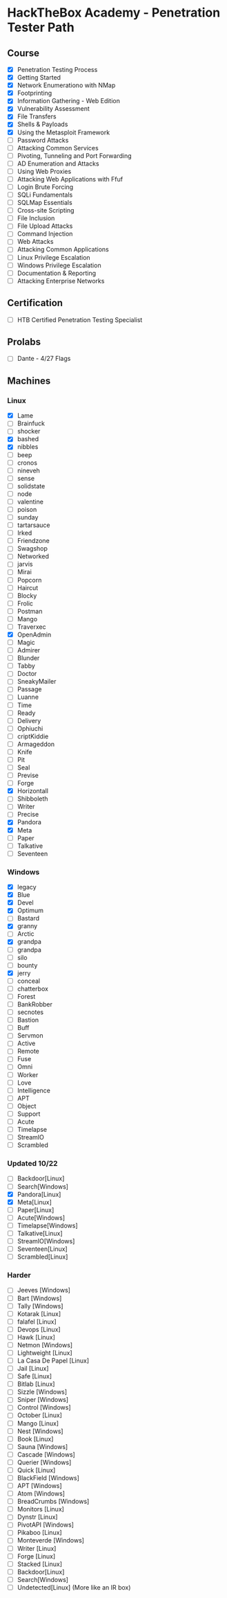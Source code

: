 # HackTheBox Academy - Penetration Tester Path
## Course
* [X] Penetration Testing Process
* [X] Getting Started
* [X] Network Enumerationo with NMap
* [X] Footprinting
* [X] Information Gathering - Web Edition
* [X] Vulnerability Assessment
* [X] File Transfers
* [X] Shells & Payloads
* [X] Using the Metasploit Framework
* [ ] Password Attacks
* [ ] Attacking Common Services
* [ ] Pivoting, Tunneling and Port Forwarding
* [ ] AD Enumeration and Attacks
* [ ] Using Web Proxies
* [ ] Attacking Web Applications with Ffuf
* [ ] Login Brute Forcing
* [ ] SQLi Fundamentals
* [ ] SQLMap Essentials
* [ ] Cross-site Scripting
* [ ] File Inclusion
* [ ] File Upload Attacks
* [ ] Command Injection
* [ ] Web Attacks
* [ ] Attacking Common Applications
* [ ] Linux Privilege Escalation
* [ ] Windows Privilege Escalation
* [ ] Documentation & Reporting
* [ ] Attacking Enterprise Networks

## Certification
* [ ] HTB Certified Penetration Testing Specialist

## Prolabs
* [ ] Dante - 4/27 Flags

## Machines
### Linux
* [X] Lame
* [ ] Brainfuck
* [ ] shocker
* [X] bashed
* [X] nibbles
* [ ] beep
* [ ] cronos
* [ ] nineveh
* [ ] sense
* [ ] solidstate
* [ ] node
* [ ] valentine
* [ ] poison
* [ ] sunday
* [ ] tartarsauce
* [ ] Irked
* [ ] Friendzone
* [ ] Swagshop
* [ ] Networked
* [ ] jarvis
* [ ] Mirai
* [ ] Popcorn
* [ ] Haircut
* [ ] Blocky
* [ ] Frolic
* [ ] Postman
* [ ] Mango
* [ ] Traverxec
* [X] OpenAdmin
* [ ] Magic
* [ ] Admirer
* [ ] Blunder
* [ ] Tabby 
* [ ] Doctor
* [ ] SneakyMailer
* [ ] Passage
* [ ] Luanne
* [ ] Time
* [ ] Ready
* [ ] Delivery
* [ ] Ophiuchi
* [ ] criptKiddie
* [ ] Armageddon
* [ ] Knife
* [ ] Pit
* [ ] Seal
* [ ] Previse 
* [ ] Forge
* [X] Horizontall
* [ ] Shibboleth
* [ ] Writer
* [ ] Precise
* [X] Pandora
* [X] Meta
* [ ] Paper
* [ ] Talkative
* [ ] Seventeen

### Windows
* [X] legacy
* [X] Blue
* [X] Devel
* [X] Optimum
* [ ] Bastard
* [X] granny
* [ ] Arctic
* [X] grandpa
* [ ] grandpa
* [ ] silo
* [ ] bounty
* [X] jerry
* [ ] conceal
* [ ] chatterbox
* [ ] Forest
* [ ] BankRobber
* [ ] secnotes
* [ ] Bastion
* [ ] Buff
* [ ] Servmon
* [ ] Active
* [ ] Remote
* [ ] Fuse
* [ ] Omni
* [ ] Worker
* [ ] Love
* [ ] Intelligence
* [ ] APT
* [ ] Object
* [ ] Support
* [ ] Acute
* [ ] Timelapse
* [ ] StreamIO
* [ ] Scrambled

### Updated 10/22
* [ ] Backdoor[Linux]
* [ ] Search[Windows]
* [X] Pandora[Linux]
* [X] Meta[Linux]
* [ ] Paper[Linux]
* [ ] Acute[Windows]
* [ ] Timelapse[Windows]
* [ ] Talkative[Linux]
* [ ] StreamIO[Windows]
* [ ] Seventeen[Linux]
* [ ] Scrambled[Linux]

### Harder
* [ ] Jeeves [Windows]
* [ ] Bart   [Windows]
* [ ] Tally  [Windows]
* [ ] Kotarak [Linux]
* [ ] falafel [Linux]
* [ ] Devops [Linux]
* [ ] Hawk [Linux]
* [ ] Netmon [Windows]
* [ ] Lightweight [Linux]
* [ ] La Casa De Papel [Linux]
* [ ] Jail [Linux]
* [ ] Safe [Linux]
* [ ] Bitlab [Linux]
* [ ] Sizzle [Windows]
* [ ] Sniper [Windows]
* [ ] Control [Windows]
* [ ] October [Linux]
* [ ] Mango [Linux]
* [ ] Nest [Windows]
* [ ] Book [Linux]
* [ ] Sauna [Windows]
* [ ] Cascade [Windows]
* [ ] Querier [Windows]
* [ ] Quick [Linux]
* [ ] BlackField [Windows]
* [ ] APT [Windows]
* [ ] Atom [Windows]
* [ ] BreadCrumbs [Windows] 
* [ ] Monitors [Linux]
* [ ] Dynstr [Linux]
* [ ] PivotAPI [Windows]
* [ ] Pikaboo [Linux]
* [ ] Monteverde [Windows]
* [ ] Writer [Linux]
* [ ] Forge [Linux]
* [ ] Stacked [Linux]
* [ ] Backdoor[Linux]
* [ ] Search[Windows]
* [ ] Undetected[Linux] (More like an IR box)
